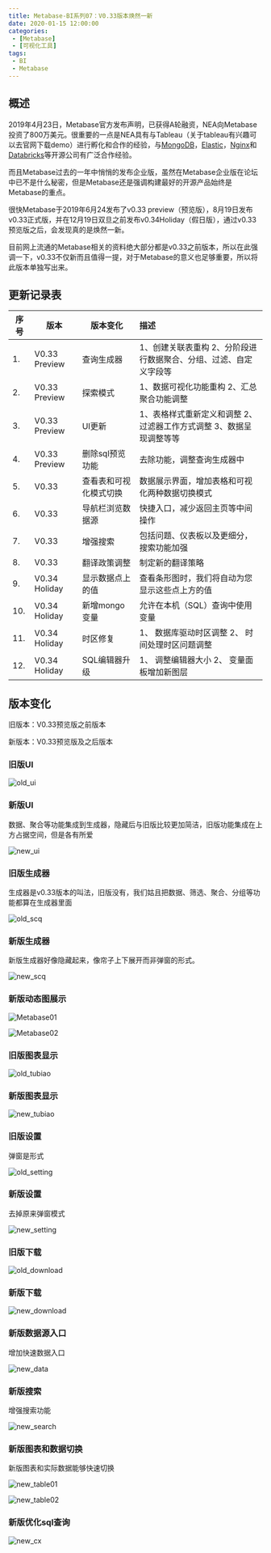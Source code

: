 ```yaml
---
title: Metabase-BI系列07：V0.33版本焕然一新
date: 2020-01-15 12:00:00
categories: 
 - [Metabase]
 - [可视化工具]
tags:
 - BI
 - Metabase
---
```

## 概述

2019年4月23日，Metabase官方发布声明，已获得A轮融资，NEA向Metabase投资了800万美元。很重要的一点是NEA具有与Tableau（关于tableau有兴趣可以去官网下载demo）进行孵化和合作的经验，与[MongoDB](https://www.mongodb.com/)，[Elastic](https://www.elastic.co/)，[Nginx](https://www.nginx.com/)和[Databricks](https://databricks.com/)等开源公司有广泛合作经验。

而且Metabase过去的一年中悄悄的发布企业版，虽然在Metabase企业版在论坛中已不是什么秘密，但是Metabase还是强调构建最好的开源产品始终是Metabase的重点。

很快Metabase于2019年6月24发布了v0.33 preview（预览版），8月19日发布v0.33正式版，并在12月19日双旦之前发布v0.34Holiday（假日版），通过v0.33预览版之后，会发现真的是焕然一新。

目前网上流通的Metabase相关的资料绝大部分都是v0.33之前版本，所以在此强调一下，v0.33不仅新而且值得一提，对于Metabase的意义也足够重要，所以将此版本单独写出来。
<!--more-->

## 更新记录表

| **序号** | **版本**      | **版本变化**               | **描述**                                                     |
| -------- | ------------- | ---------------------- | :----------------------------------------------------------- |
| 1.       | V0.33 Preview | 查询生成器             | 1、创建关联表重构  2、分阶段进行数据聚合、分组、过滤、自定义字段等 |
| 2.       | V0.33 Preview | 探索模式               | 1、数据可视化功能重构  2、汇总聚合功能调整                   |
| 3.       | V0.33 Preview | UI更新                 | 1、表格样式重新定义和调整  2、过滤器工作方式调整  3、数据呈现调整等等 |
| 4.       | V0.33 Preview | 删除sql预览功能        | 去除功能，调整查询生成器中                                          |
| 5.       | V0.33         | 查看表和可视化模式切换 | 数据展示界面，增加表格和可视化两种数据切换模式               |
| 6.       | V0.33         | 导航栏浏览数据源       | 快捷入口，减少返回主页等中间操作                             |
| 7.       | V0.33         | 增强搜索               | 包括问题、仪表板以及更细分，搜索功能加强                     |
| 8.       | V0.33         | 翻译政策调整           | 制定新的翻译策略                                             |
| 9.       | V0.34 Holiday | 显示数据点上的值       | 查看条形图时，我们将自动为您显示这些点上方的值               |
| 10.      | V0.34 Holiday | 新增mongo变量          | 允许在本机（SQL）查询中使用变量                              |
| 11.      | V0.34 Holiday | 时区修复               | 1、 数据库驱动时区调整  2、 时间处理时区问题调整             |
| 12.      | V0.34 Holiday | SQL编辑器升级          | 1、 调整编辑器大小  2、 变量面板增加新图层                   |

## 版本变化

旧版本：V0.33预览版之前版本

新版本：V0.33预览版及之后版本

### 旧版UI

![old_ui](https://ossbao.oss-cn-qingdao.aliyuncs.com/blog/Metabase/0.33/old_ui.jpg)

### 新版UI

数据、聚合等功能集成到生成器，隐藏后与旧版比较更加简洁，旧版功能集成在上方占据空间，但是各有所爱

![new_ui](https://ossbao.oss-cn-qingdao.aliyuncs.com/blog/Metabase/0.33/new_ui.jpg)

### 旧版生成器

生成器是v0.33版本的叫法，旧版没有，我们姑且把数据、筛选、聚合、分组等功能都算在生成器里面

![old_scq](https://ossbao.oss-cn-qingdao.aliyuncs.com/blog/Metabase/0.33/old_scq.jpg)

### 新版生成器

新版生成器好像隐藏起来，像帘子上下展开而非弹窗的形式。

![new_scq](https://ossbao.oss-cn-qingdao.aliyuncs.com/blog/Metabase/0.33/new_scq.jpg)

### 新版动态图展示

![Metabase01](https://ossbao.oss-cn-qingdao.aliyuncs.com/blog/Metabase/0.33/metabase01.gif)

![Metabase02](https://ossbao.oss-cn-qingdao.aliyuncs.com/blog/Metabase/0.33/metabase02.gif)

### 旧版图表显示

![old_tubiao](https://ossbao.oss-cn-qingdao.aliyuncs.com/blog/Metabase/0.33/old_tubiao.jpg)

### 新版图表显示

![new_tubiao](https://ossbao.oss-cn-qingdao.aliyuncs.com/blog/Metabase/0.33/new_tubiao.jpg)

### 旧版设置

弹窗是形式

![old_setting](https://ossbao.oss-cn-qingdao.aliyuncs.com/blog/Metabase/0.33/old_setting.jpg)

### 新版设置

去掉原来弹窗模式

![new_setting](https://ossbao.oss-cn-qingdao.aliyuncs.com/blog/Metabase/0.33/new_setting.jpg)

### 旧版下载

![old_download](https://ossbao.oss-cn-qingdao.aliyuncs.com/blog/Metabase/0.33/old_download.jpg)

### 新版下载

![new_download](https://ossbao.oss-cn-qingdao.aliyuncs.com/blog/Metabase/0.33/new_download.jpg)

### 新版数据源入口

增加快速数据入口

![new_data](https://ossbao.oss-cn-qingdao.aliyuncs.com/blog/Metabase/0.33/new_data.png)

### 新版搜索

增强搜索功能

![new_search](https://ossbao.oss-cn-qingdao.aliyuncs.com/blog/Metabase/0.33/new_search.png)

### 新版图表和数据切换

新版图表和实际数据能够快速切换

![new_table01](https://ossbao.oss-cn-qingdao.aliyuncs.com/blog/Metabase/0.33/new_table01.png)

![new_table02](https://ossbao.oss-cn-qingdao.aliyuncs.com/blog/Metabase/0.33/new_table02.png)

### 新版优化sql查询

![new_cx](https://ossbao.oss-cn-qingdao.aliyuncs.com/blog/Metabase/0.33/new_cx.png)